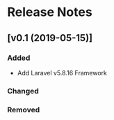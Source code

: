 # Release Notes

## [v0.1 (2019-05-15)]

### Added
- Add Laravel v5.8.16 Framework

### Changed

### Removed


